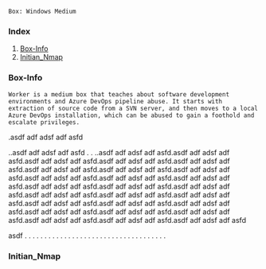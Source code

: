 `Box: Windows Medium`
### Index
1. [Box-Info](#Box-Info)
2. [Initian_Nmap](#Initian_Nmap)

### Box-Info
```
Worker is a medium box that teaches about software development environments and Azure DevOps pipeline abuse. It starts with extraction of source code from a SVN server, and then moves to a local Azure DevOps installation, which can be abused to gain a foothold and escalate privileges.
```
.asdf
adf
adsf
adf
asfd

..asdf
adf
adsf
adf
asfd
.
.
..asdf
adf
adsf
adf
asfd.asdf
adf
adsf
adf
asfd.asdf
adf
adsf
adf
asfd.asdf
adf
adsf
adf
asfd.asdf
adf
adsf
adf
asfd.asdf
adf
adsf
adf
asfd.asdf
adf
adsf
adf
asfd.asdf
adf
adsf
adf
asfd.asdf
adf
adsf
adf
asfd.asdf
adf
adsf
adf
asfd.asdf
adf
adsf
adf
asfd.asdf
adf
adsf
adf
asfd.asdf
adf
adsf
adf
asfd.asdf
adf
adsf
adf
asfd.asdf
adf
adsf
adf
asfd.asdf
adf
adsf
adf
asfd.asdf
adf
adsf
adf
asfd.asdf
adf
adsf
adf
asfd.asdf
adf
adsf
adf
asfd.asdf
adf
adsf
adf
asfd.asdf
adf
adsf
adf
asfd.asdf
adf
adsf
adf
asfd.asdf
adf
adsf
adf
asfd.asdf
adf
adsf
adf
asfd.asdf
adf
adsf
adf
asfd.asdf
adf
adsf
adf
asfd

asdf
.
.
.
.
.
.
.
.
.
.
.
.
.
.
.
.
.
.
.
.
.
.
.
.
.
.
.
.
.
.
.
.
.
.
.
.
### Initian_Nmap
```

```